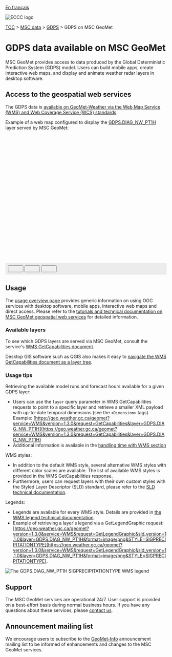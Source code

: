 [En français](readme_gdps-geomet_fr.md)

![ECCC logo](../../img_eccc-logo.png)

[TOC](../../readme_en.md) > [MSC data](../readme_en.md) > [GDPS](readme_gdps_en.md) > GDPS on MSC GeoMet

# GDPS data available on MSC GeoMet

MSC GeoMet provides access to data produced by the Global Deterministic Prediction System (GDPS) model. Users can build mobile apps, create interactive web maps, and display and animate weather radar layers in desktop software.


## Access to the geospatial web services

The GDPS data is [available on GeoMet-Weather via the Web Map Service (WMS) and Web Coverage Service (WCS) standards](../../msc-geomet/readme_en.md).

Example of a web map configured to display the [GDPS.DIAG_NW_PT1H](https://geo.weather.gc.ca/geomet?service=WMS&version=1.3.0&request=GetCapabilities&layer=GDPS.DIAG_NW_PT1H) layer served by MSC GeoMet:

<div id="map" style="height: 400px;"></div>
<div id="controller" role="group" aria-label="Animation controls" style="background: #ececec; padding: 0.5rem;">
  <button id="play" class="btn btn-primary btn-sm" type="button"><i class="fa fa-play" style="padding: 0rem 1rem"></i></button>
  <button id="pause" class="btn btn-primary btn-sm" type="button"><i class="fa fa-pause" style="padding: 0rem 1rem"></i></button>
  <button id="exportmap" class="btn btn-primary btn-sm" type="button"><i class="fa fa-download" style="padding: 0rem 1rem"></i></button>
  <span id="info" style="padding-left: 0.5rem;"></span>
</div>

## Usage

The [usage overview page](../../usage/readme_en.md) provides generic information on using OGC services with desktop software, mobile apps, interactive web maps and direct access. Please refer to the [tutorials and technical documentation on MSC GeoMet geospatial web services](../../msc-geomet/readme_en.md) for detailed information.

### Available layers

To see which GDPS layers are served via MSC GeoMet, consult the service's [WMS GetCapabilities document](https://geo.weather.gc.ca/geomet?service=WMS&version=1.3.0&request=GetCapabilities). 

Desktop GIS software such as QGIS also makes it easy to [navigate the WMS GetCapabilities document as a layer tree](../../usage/tutorial_WMS_QGIS_en.md).

### Usage tips

Retrieving the available model runs and forecast hours available for a given GDPS layer:

* Users can use the `layer` query parameter in WMS GetCapabilities requests to point to a specific layer and retrieve a smaller XML payload with up-to-date temporal dimensions (see the `<Dimension>` tags). Example: [https://geo.weather.gc.ca/geomet?service=WMS&version=1.3.0&request=GetCapabilities&layer=GDPS.DIAG_NW_PT1H](https://geo.weather.gc.ca/geomet?service=WMS&version=1.3.0&request=GetCapabilities&layer=GDPS.DIAG_NW_PT1H)
* Additional information is available in the [handling time with WMS section](../../../msc-geomet/web-services_en#handling-time)

WMS styles:

* In addition to the default WMS style, several alternative WMS styles with different color scales are available. The list of available WMS styles is provided in the WMS GetCapabilities response.
* Furthermore, users can request layers with their own custom styles with the Styled Layer Descriptor (SLD) standard, please refer to the [SLD technical documentation](../../../msc-geomet/web-services_en#handling-styles).

Legends:

* Legends are available for every WMS style. Details are provided in [the WMS legend technical documentation](../../../msc-geomet/web-services_en#wms-getlegendgraphic).
* Example of retrieving a layer's legend via a GetLegendGraphic request: [https://geo.weather.gc.ca/geomet?version=1.3.0&service=WMS&request=GetLegendGraphic&sld_version=1.1.0&layer=GDPS.DIAG_NW_PT1H&format=image/png&STYLE=SIGPRECIPITATIONTYPE](https://geo.weather.gc.ca/geomet?version=1.3.0&service=WMS&request=GetLegendGraphic&sld_version=1.1.0&layer=GDPS.DIAG_NW_PT1H&format=image/png&STYLE=SIGPRECIPITATIONTYPE).

![The GDPS.DIAG_NW_PT1H SIGPRECIPITATIONTYPE WMS legend](https://geo.weather.gc.ca/geomet?version=1.3.0&service=WMS&request=GetLegendGraphic&sld_version=1.1.0&layer=GDPS.DIAG_NW_PT1H&format=image/png&STYLE=SIGPRECIPITATIONTYPE)


## Support

The MSC GeoMet services are operational 24/7. User support is provided on a best-effort basis during normal business hours. If you have any questions about these services, please [contact us](https://weather.gc.ca/mainmenu/contact_us_e.html).


## Announcement mailing list

We encourage users to subscribe to the [GeoMet-Info](https://lists.ec.gc.ca/cgi-bin/mailman/listinfo/geomet-info) announcement mailing list to be informed of enhancements and changes to the MSC GeoMet services.

<link rel="stylesheet" href="https://cdnjs.cloudflare.com/ajax/libs/openlayers/4.6.5/ol.css" integrity="sha256-rQq4Fxpq3LlPQ8yP11i6Z2lAo82b6ACDgd35CKyNEBw=" crossorigin="anonymous" />
<script src="https://cdn.polyfill.io/v2/polyfill.min.js?features=requestAnimationFrame,Element.prototype.classList,URL"></script>
<script src="https://cdnjs.cloudflare.com/ajax/libs/openlayers/4.6.5/ol.js" integrity="sha256-77IKwU93jwIX7zmgEBfYGHcmeO0Fx2MoWB/ooh9QkBA=" crossorigin="anonymous"></script>
<script src="https://cdnjs.cloudflare.com/ajax/libs/FileSaver.js/1.3.3/FileSaver.min.js"></script>
<script>
    function isIE() {
      return window.navigator.userAgent.match(/(MSIE|Trident)/);
    }
    var head = document.getElementsByTagName('head')[0];
    var js = document.createElement("script");
    js.type = "text/javascript";
    if (isIE())
    {
        js.src = "../../../js/gdps_ie.js";
        document.getElementById("controller").setAttribute("hidden", true);
    }
    else
    {
        js.src = "../../../js/gdps.js";
    }
    head.appendChild(js);
</script>